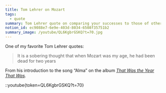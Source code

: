 ```yaml
---
title: Tom Lehrer on Mozart
tags:
  - quote
summary: Tom Lehrer quote on comparing your successes to those of others
notion_id: ec9088e7-6e9e-403d-8034-6508f35751b2
summary_image: /youtube/QL6KgbrGSKQ?t=70.jpg
---
```

One of my favorite Tom Lehrer quotes:

> It is a sobering thought that when Mozart was my age, he had been dead for two years

From his introduction to the song “Alma” on the album [_That Was the Year That Was_](https://en.wikipedia.org/wiki/That_Was_the_Year_That_Was)_._

::youtube{token=QL6KgbrGSKQ?t=70}
